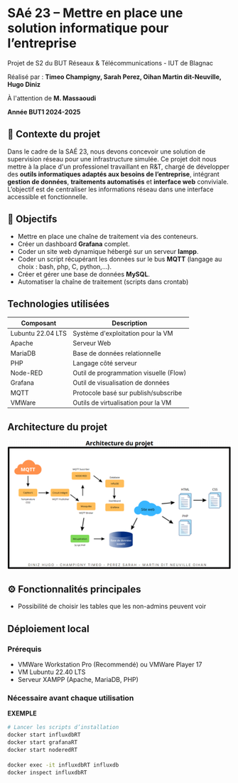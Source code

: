 # SAé 23 – Mettre en place une solution informatique pour l’entreprise

Projet de S2 du BUT Réseaux & Télécommunications - IUT de Blagnac 

Réalisé par : **Timeo Champigny, Sarah Perez, Oihan Martin dit-Neuville, Hugo Diniz**  

À l'attention de **M. Massaoudi** 

**Année BUT1 2024-2025**


## 📌 Contexte du projet

Dans le cadre de la SAÉ 23, nous devons concevoir une solution de supervision réseau pour une infrastructure simulée.
Ce projet doit nous mettre à la place d'un professionel travaillant en R&T, chargé de développer des **outils informatiques adaptés aux besoins de l’entreprise**, intégrant **gestion de données**, **traitements automatisés** et **interface web** conviviale.
L’objectif est de centraliser les informations réseau dans une interface accessible et fonctionnelle.


## 🎯 Objectifs

- Mettre en place une chaîne de traitement via des conteneurs.
- Créer un dashboard **Grafana** complet.
- Coder un site web dynamique hébergé sur un serveur **lampp**.
- Coder un script récupérant les données sur le bus **MQTT** (langage au choix : bash, php, C, python,…).
- Créer et gérer une base de données **MySQL**.
- Automatiser la chaîne de traitement (scripts dans crontab)


## Technologies utilisées

| Composant       | Description                                  |
|------------------|---------------------------------------------|
| Lubuntu 22.04 LTS       | Système d'exploitation pour la VM           |
| Apache        | Serveur Web                                 |
| MariaDB       | Base de données relationnelle               |
| PHP           | Langage côté serveur                        |
| Node-RED      | Outil de programmation visuelle (Flow)    |
| Grafana       | Outil de visualisation de données    |
| MQTT      | Protocole basé sur publish/subscribe    |
| VMWare   | Outils de virtualisation pour la VM               |

## Architecture du projet
![Logo](Images/Architecture_projet.png)



## ⚙️ Fonctionnalités principales

- Possibilité de choisir les tables que les non-admins peuvent voir


## Déploiement local

### Prérequis
- VMWare Workstation Pro (Recommendé) ou VMWare Player 17
- VM Lubuntu 22.40 LTS
- Serveur XAMPP (Apache, MariaDB, PHP)

### Nécessaire avant chaque utilisation

**EXEMPLE**
```bash
# Lancer les scripts d’installation
docker start influxdbRT
docker start grafanaRT
docker start noderedRT

docker exec -it influxdbRT influxdb
docker inspect influxdbRT
